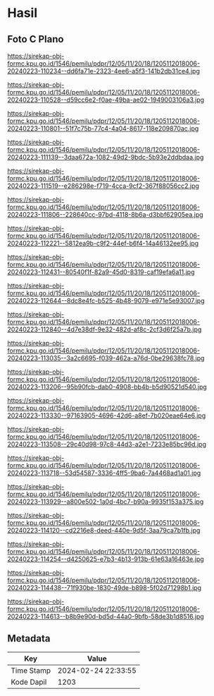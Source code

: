 # Hasil

## Foto C Plano

https://sirekap-obj-formc.kpu.go.id/1546/pemilu/pdpr/12/05/11/20/18/1205112018006-20240223-110234--dd6fa71e-2323-4ee6-a5f3-141b2db31ce4.jpg

https://sirekap-obj-formc.kpu.go.id/1546/pemilu/pdpr/12/05/11/20/18/1205112018006-20240223-110528--d59cc6e2-f0ae-49ba-ae02-1949003106a3.jpg

https://sirekap-obj-formc.kpu.go.id/1546/pemilu/pdpr/12/05/11/20/18/1205112018006-20240223-110801--51f7c75b-77c4-4a04-8617-118e209870ac.jpg

https://sirekap-obj-formc.kpu.go.id/1546/pemilu/pdpr/12/05/11/20/18/1205112018006-20240223-111139--3daa672a-1082-49d2-9bdc-5b93e2ddbdaa.jpg

https://sirekap-obj-formc.kpu.go.id/1546/pemilu/pdpr/12/05/11/20/18/1205112018006-20240223-111519--e286298e-f719-4cca-9cf2-367f88056cc2.jpg

https://sirekap-obj-formc.kpu.go.id/1546/pemilu/pdpr/12/05/11/20/18/1205112018006-20240223-111806--228640cc-97bd-4118-8b6a-d3bbf62905ea.jpg

https://sirekap-obj-formc.kpu.go.id/1546/pemilu/pdpr/12/05/11/20/18/1205112018006-20240223-112221--5812ea9b-c9f2-44ef-b6f4-14a46132ee95.jpg

https://sirekap-obj-formc.kpu.go.id/1546/pemilu/pdpr/12/05/11/20/18/1205112018006-20240223-112431--80540f1f-82a9-45d0-8319-caf19efa6a11.jpg

https://sirekap-obj-formc.kpu.go.id/1546/pemilu/pdpr/12/05/11/20/18/1205112018006-20240223-112644--8dc8e4fc-b525-4b48-9079-e971e5e93007.jpg

https://sirekap-obj-formc.kpu.go.id/1546/pemilu/pdpr/12/05/11/20/18/1205112018006-20240223-112840--4d7e38df-9e32-482d-af8c-2cf3d6f25a7b.jpg

https://sirekap-obj-formc.kpu.go.id/1546/pemilu/pdpr/12/05/11/20/18/1205112018006-20240223-113035--3a2c6695-f039-462a-a76d-0be29638fc78.jpg

https://sirekap-obj-formc.kpu.go.id/1546/pemilu/pdpr/12/05/11/20/18/1205112018006-20240223-113206--95b90fcb-dab0-4908-bb4b-b5d90521d540.jpg

https://sirekap-obj-formc.kpu.go.id/1546/pemilu/pdpr/12/05/11/20/18/1205112018006-20240223-113330--97163905-4696-42d6-a8ef-7b020eae64e6.jpg

https://sirekap-obj-formc.kpu.go.id/1546/pemilu/pdpr/12/05/11/20/18/1205112018006-20240223-113508--29c40d98-97c8-44d3-a2e1-7233e85bc96d.jpg

https://sirekap-obj-formc.kpu.go.id/1546/pemilu/pdpr/12/05/11/20/18/1205112018006-20240223-113718--53d54587-3336-4ff5-9ba6-7a4468ad1a01.jpg

https://sirekap-obj-formc.kpu.go.id/1546/pemilu/pdpr/12/05/11/20/18/1205112018006-20240223-113929--a800e502-1a0d-4bc7-b90a-9935f153a375.jpg

https://sirekap-obj-formc.kpu.go.id/1546/pemilu/pdpr/12/05/11/20/18/1205112018006-20240223-114120--cd2216e8-deed-440e-9d5f-3aa79ca7b1fb.jpg

https://sirekap-obj-formc.kpu.go.id/1546/pemilu/pdpr/12/05/11/20/18/1205112018006-20240223-114254--d4250625-e7b3-4b13-913b-61e63a16463e.jpg

https://sirekap-obj-formc.kpu.go.id/1546/pemilu/pdpr/12/05/11/20/18/1205112018006-20240223-114438--71f930be-1830-49de-b898-5f02d71298b1.jpg

https://sirekap-obj-formc.kpu.go.id/1546/pemilu/pdpr/12/05/11/20/18/1205112018006-20240223-114613--b8b9e90d-bd5d-44a0-9bfb-58de3b1d8516.jpg


## Metadata

| Key        | Value               |
| ---------- | ------------------- |
| Time Stamp | 2024-02-24 22:33:55 |
| Kode Dapil | 1203                |



